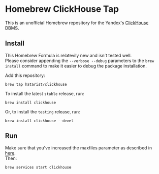 # Homebrew ClickHouse Tap

This is an unofficial Homebrew repository for the Yandex's [ClickHouse](https://clickhouse.yandex/) DBMS.

## Install

This Homebrew Formula is relatevily new and isn't tested well.  
Please consider appending the `--verbose --debug` parameters to the `brew install` command to make it easier to debug the package installation.

Add this repository:
```
brew tap hatarist/clickhouse
```

To install the latest `stable` release, run:
```
brew install clickhouse
```

Or, to install the `testing` release, run:

```
brew install clickhouse --devel
```

## Run

Make sure that you've increased the maxfiles parameter as described in [here](https://github.com/yandex/ClickHouse/blob/master/MacOS.md).  
Then:
```
brew services start clickhouse
```

